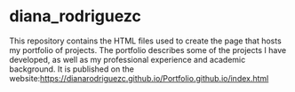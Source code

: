 # diana_rodriguezc

This repository contains the HTML files used to create the page that hosts my portfolio of projects. The portfolio describes some of the projects I have developed, as well as my professional experience and academic background. It is published on the website:https://dianarodriguezc.github.io/Portfolio.github.io/index.html
